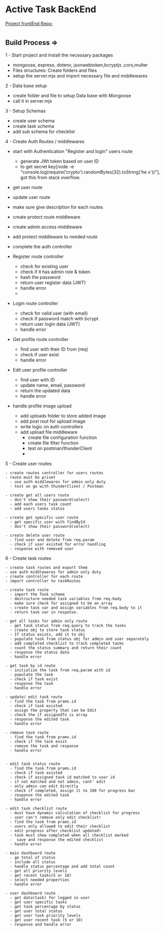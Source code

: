 # Active Task BackEnd

[Project frontEnd Repo:](https://github.com/1001hadi/activeTasks-FE)

#

## Build Process =>

1 - Start project and install the necessary packages

- mongoose, express, dotenv, jsonwebtoken,bcryptjs ,cors,multer
- Files structures: Create folders and files
- setup the server.mjs and import necessary file and middlewares

2 - Data base setup

- create folder and file to setup Data base with Mongoose
- call it in server.mjs

3 - Setup Schemas

- create user schema
- create task schema
- add sub schema for checklist

4 - Create Auth Routes / middlewares

- start with Authentication "Register and login" users route
  - generate JWt token based on user ID
  - to get secret key[node -e "console.log(require('crypto').randomBytes(32).toString('he
    x'))"], got this from stack overflow.
- get user route
- update user route
- make sure give description for each routes
- create protect route middleware
- create admin access middleware
- add protect middleware to needed route
- complete the auth controller

- Register route controller
  - check for existing user
  - check if it has admin role & token
  - hash the password
  - return user register data (JWT)
  - handle error
  -
- Login route controller

  - check for valid user (with email)
  - check if password match with bcrypt
  - return user login data (JWT)
  - handle error

- Get profile route controller

  - find user with their ID from (req)
  - check if user exist
  - handle error

- Edit user profile controller

  - find user with ID
  - update name, email, password
  - return the updated data
  - handle error

- handle profile image upload
  - add uploads folder to store added image
  - add post rout for upload image
  - write logic on auth controllers
  - add upload file middleware
    - create file configuration function
    - create file filter function
    - test on postman/thunderClient
    -

5 - Create user routes

    - create routes controller for users routes
    - route must be privet
      - use auth middlewares for admin only duty
      - test on go with thunderClient / Postman

    - create get all users route
      - don't show their password(select)
      - add each users task count
      - add users tasks status

    - create get specific user route
      - get specific user with findById
      - don't show their password(select)

    - create delete user route
      - find user and delete from req.param
      - check if user existed for error handling
      - response with removed user

6 - Create task routes

    - create task routes and export them
    - use auth middlewares for admin only duty
    - create controller for each route
    - import controller to taskRoutes

    - create task route
      - import the Task schema
      - destructure needed task variables from req.body
      - make sure check for assigned to be an array
      - create task var and assign variables from req.body to it
      - return task var in response.

    - get all tasks for admin only route
      - get task status from req.query to track the tasks
      - create obj to store task status
      - If status exists, add it to obj
      - populate task from status obj for admin and user separately
      - add completed checklist to track completed tasks
      - count the status summary and return their count
      - response the status data
      - handle error

    - get task by id route
      - initialize the task from req.param with id
      - populate the task
      - check if task exist
      - response the task
      - handle error

    - update/ edit task route
      - find the task from prams.id
      - check if task existed
      - assign the property that can be Edit
      - check the if assignedTo is array
      - response the edited task
      - handle error

    - remove task route
      - find the task from prams.id
      - check if the task exist
      - remove the task and response
      - handle error


    - edit task status route
      - find the task from prams.id
      - check if task existed
      - check if assigned task id matched to user id
      - if not matched and not admin, cant' edit
      - only admin can edit directly
      - check if completed, assign it to 100 for progress bar
      - response the edited task
      - handle error

    - edit task checklist route
      - must have dynamic calculation of checklist for progress
      - user can't remove only edit checklist!
      - find the task from prams.id
      - users only allowed to edit their checklist
      - edit progress after checklist updated!
      - task must show completed when all checklist marked
      -  save and response the edited checklist
      - handle error

    - main dashboard route
      - ge total of status
      - include all status
      - handle status percentage and add total count
      - get all priority levels
      - get recent tasks(5 or 10)
      - select needed properties
      - handle error

    - user dashboard route
      - get data(task) for logged in user
      - get user specific tasks
      - get task percentage by status
      - get user total status
      - get user task priority levels
      - get user recent task (5 or 10)
      - response and handle error
